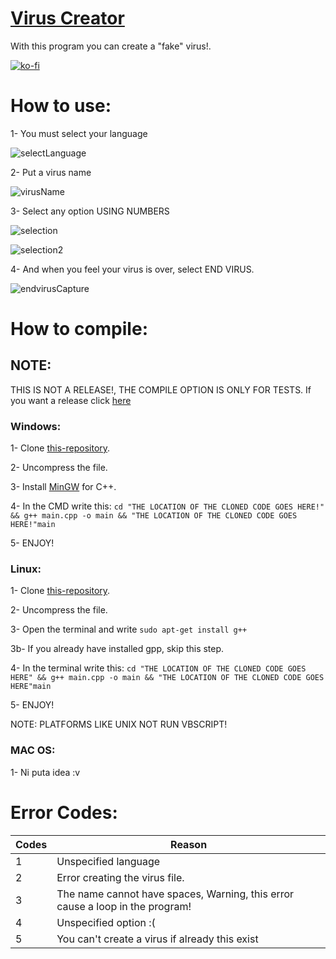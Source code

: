 # [Virus Creator](https://cosmoxdd.github.io/Virus-Creator/)

With this program you can create a "fake" virus!.

[![ko-fi](https://www.ko-fi.com/img/githubbutton_sm.svg)](https://ko-fi.com/J3J417QAK)

# How to use:

1- You must select your language

![selectLanguage](https://raw.githubusercontent.com/CosmoXDD/Prank-Virus-Creator/master/img/1.PNG)

2- Put a virus name

![virusName](https://raw.githubusercontent.com/CosmoXDD/Prank-Virus-Creator/master/img/2.PNG)

3- Select any option USING NUMBERS

![selection](https://raw.githubusercontent.com/CosmoXDD/Prank-Virus-Creator/master/img/3.PNG)

![selection2](https://raw.githubusercontent.com/CosmoXDD/Prank-Virus-Creator/master/img/4.PNG)

4- And when you feel your virus is over, select END VIRUS.

![endvirusCapture](https://raw.githubusercontent.com/CosmoXDD/Prank-Virus-Creator/master/img/5.PNG)


# How to compile:

## NOTE:

THIS IS NOT A RELEASE!, THE COMPILE OPTION IS ONLY FOR TESTS. If you want a release click [here](https://github.com/CosmoXDD/Virus-Creator/releases)

### Windows: 

1- Clone [this-repository](https://github.com/CosmoXDD/Virus-Creator/archive/master.zip).

2- Uncompress the file.

3- Install [MinGW](http://www.mingw.org/) for C++.

4- In the CMD write this: ```cd "THE LOCATION OF THE CLONED CODE GOES HERE!" && g++ main.cpp -o main && "THE LOCATION OF THE CLONED CODE GOES HERE!"main```

5- ENJOY!


### Linux: 

1- Clone [this-repository](https://github.com/CosmoXDD/Virus-Creator/archive/master.zip).

2- Uncompress the file.

3- Open the terminal and write ```sudo apt-get install g++```

3b- If you already have installed gpp, skip this step.

4- In the terminal write this: ```cd "THE LOCATION OF THE CLONED CODE GOES HERE" && g++ main.cpp -o main && "THE LOCATION OF THE CLONED CODE GOES HERE"main```

5- ENJOY!

NOTE: PLATFORMS LIKE UNIX NOT RUN VBSCRIPT!


### MAC OS:

1- Ni puta idea :v

# Error Codes:

|Codes | Reason                       
|------|------------------------------|
|1   |Unspecified language          |
|2   |Error creating the virus file.|
|3   |The name cannot have spaces, Warning, this error cause a loop in the program!|
|4   |Unspecified option :(|
|5   |You can't create a virus if already this exist|
